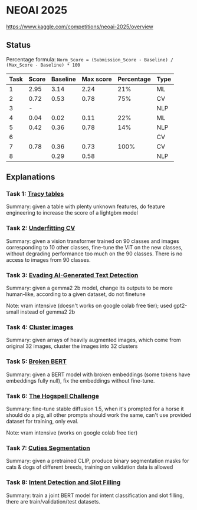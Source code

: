 # NEOAI 2025

https://www.kaggle.com/competitions/neoai-2025/overview

## Status

Percentage formula: `Norm_Score = (Submission_Score - Baseline) / (Max_Score - Baseline) * 100`

| Task | Score | Baseline | Max score | Percentage | Type |
| ---- | ----- | -------- | --------- | ---------- | ---- |
| 1    | 2.95  | 3.14     | 2.24      | 21%        | ML   |
| 2    | 0.72  | 0.53     | 0.78      | 75%        | CV   |
| 3    | -     |          |           |            | NLP  |
| 4    | 0.04  | 0.02     | 0.11      | 22%        | ML   |
| 5    | 0.42  | 0.36     | 0.78      | 14%        | NLP  |
| 6    |       |          |           |            | CV   |
| 7    | 0.78  | 0.36     | 0.73      | 100%       | CV   |
| 8    |       | 0.29     | 0.58      |            | NLP  |

## Explanations

### Task 1: [Tracy tables](https://www.kaggle.com/code/timriggins/basel1ne-tricy-table-data)

Summary: given a table with plenty unknown features, do feature engineering to increase the score of a lightgbm model

### Task 2: [Underfitting CV](https://www.kaggle.com/code/timriggins/baseline-cv-underfitting)

Summary: given a vision transformer trained on 90 classes and images corresponding to 10 other classes, fine-tune the ViT on the new classes, without degrading performance too much on the 90 classes. There is no access to images from 90 classes. 

### Task 3: [Evading AI-Generated Text Detection](https://www.kaggle.com/code/egorgij21/baseline)

Summary: given a gemma2 2b model, change its outputs to be more human-like, according to a given dataset, do not finetune

Note: vram intensive (doesn't works on google colab free tier); used gpt2-small instead of gemma2 2b

### Task 4: [Cluster images](https://www.kaggle.com/code/timriggins/basel1ne-cluster-1mages)

Summary: given arrays of heavily augmented images, which come from original 32 images, cluster the images into 32 clusters

### Task 5: [Broken BERT](https://www.kaggle.com/code/ilseyaralimova/broken-bert-baseline)

Summary: given a BERT model with broken embeddings (some tokens have embeddings fully null), fix the embeddings without fine-tune.

### Task 6: [The Hogspell Challenge](https://www.kaggle.com/code/lenjjiv/en-hogspell-baseline-solution)

Summary: fine-tune stable diffusion 1.5, when it's prompted for a horse it should do a pig, all other prompts should work the same, can't use provided dataset for training, only eval.

Note: vram intensive (works on google colab free tier)

### Task 7: [Cuties Segmentation](https://www.kaggle.com/code/tatianagaintseva/baseline-eng)

Summary: given a pretrained CLIP, produce binary segmentation masks for cats & dogs of different breeds, training on validation data is allowed

### Task 8: [Intent Detection and Slot Filling](https://www.kaggle.com/code/ilseyaralimova/baseline-for-nlp-task)

Summary: train a joint BERT model for intent classification and slot filling, there are train/validation/test datasets.
